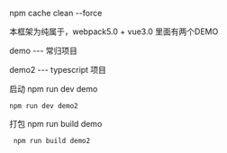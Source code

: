 npm cache clean --force

本框架为纯属于，webpack5.0 + vue3.0 
里面有两个DEMO

demo --- 常归项目

demo2 --- typescript 项目

启动 npm run dev demo 

    npm run dev demo2

打包 npm run build demo

     npm run build demo2
